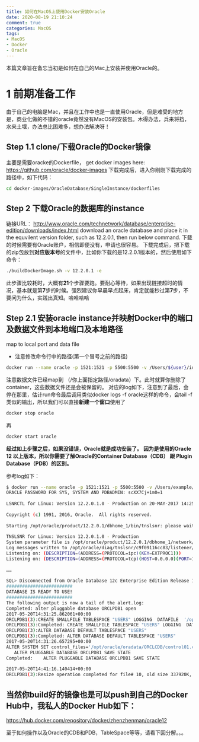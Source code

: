 ```yaml
---
title: 如何在MacOS上使用Docker安装Oracle
date: 2020-08-19 21:10:24
comment: true
categories: MacOS
tags:
- MacOS
- Docker
- Oracle
---
```

本篇文章旨在备忘当初是如何在自己的Mac上安装并使用Oracle的。
<!--more-->
# 1 前期准备工作

由于自己的电脑是Mac，并且在工作中也是一直使用Oracle，但是难受的地方是，商业化做的不错的oracle竟然没有MacOS的安装包。木得办法，兵来将挡，水来土堰，办法总比困难多，想办法解决呀！

## Step 1.1 clone/下载Oracle的Docker镜像
主要是需要oracke的Dockerfile， get docker images here:
 https://github.com/oracle/docker-images
 下载完成后，进入你刚刚下载完成的路径中，如下代码：
 ```bash
 cd docker-images/OracleDatabase/SingleInstance/dockerfiles
```

 ## Step 2 下载Oracle的数据库的instance
链接URL： http://www.oracle.com/technetwork/database/enterprise-edition/downloads/index.html
download an oracle database and place it in the equvilent version folder, such as 12.2.0.1, then run below command.
下载的时候需要有Oracle账户，相信即便没有，申请也很容易。
下载完成后，把下载的zip包放到**对应版本号**的文件中，比如你下载的是12.2.0.1版本的，然后使用如下命令：
```bash
./buildDockerImage.sh -v 12.2.0.1 -e
```
此步骤比较耗时，大概有**21**个步骤要跑。要耐心等待，如果出现链接超时的情况，基本就是第**7**步的时候。强烈建议你早晨早点起床，肯定就能秒过第**7**步，不要问为什么，实践出真知。哈哈哈哈

 ## Step 2.1 安装oracle instance并映射Docker中的端口及数据文件到本地端口及本地路径 
 map to local port and data file
- 注意修改命令行中的路径(第一个冒号之前的路径)
```bash
docker run --name oracle -p 1521:1521 -p 5500:5500 -v /Users/${user}/idocker/oradata:/opt/oracle/oradata oracle/database:12.2.0.1-ee
```
注意数据文件已经map到 （/你上面指定路径/oradata）下。此时就算你删除了container，这些数据文件还是会被保留的。
对应的log如下，注意到了最后，会停在那里，估计run命令最后调用类似docker logs -f oracle这样的命令，会tail -f类似的输出，所以我们可以直接**新建一个窗口**使用了
```bash
docker stop oracle
```
再
```bash
docker start oracle
```
**经过如上步骤之后，如果没错误，Oracle就是成功安装了。**
**因为是使用的Oracle 12 以上版本，所以你需要了解Oracle的Container Database（CDB） 跟 Plugin Database（PDB）的区别。**

参考log如下：
```bash
$ docker run --name oracle -p 1521:1521 -p 5500:5500 -v /Users/example/oradata:/opt/oracle/oradata oracle/database:12.2.0.1-ee
ORACLE PASSWORD FOR SYS, SYSTEM AND PDBADMIN: scXX7Cj+1m0=1
 
LSNRCTL for Linux: Version 12.2.0.1.0 - Production on 20-MAY-2017 14:25:30
 
Copyright (c) 1991, 2016, Oracle.  All rights reserved.
 
Starting /opt/oracle/product/12.2.0.1/dbhome_1/bin/tnslsnr: please wait...
 
TNSLSNR for Linux: Version 12.2.0.1.0 - Production
System parameter file is /opt/oracle/product/12.2.0.1/dbhome_1/network/admin/listener.ora
Log messages written to /opt/oracle/diag/tnslsnr/c9f09116cc83/listener/alert/log.xml
Listening on: (DESCRIPTION=(ADDRESS=(PROTOCOL=ipc)(KEY=EXTPROC1)))
Listening on: (DESCRIPTION=(ADDRESS=(PROTOCOL=tcp)(HOST=0.0.0.0)(PORT=1521)))
 
……
 
SQL> Disconnected from Oracle Database 12c Enterprise Edition Release 12.2.0.1.0 - 64bit Production
#########################
DATABASE IS READY TO USE!
#########################
The following output is now a tail of the alert.log:
Completed: alter pluggable database ORCLPDB1 open
2017-05-20T14:31:25.862061+00:00
ORCLPDB1(3):CREATE SMALLFILE TABLESPACE "USERS" LOGGING  DATAFILE  '/opt/oracle/oradata/ORCLCDB/ORCLPDB1/users01.dbf' SIZE 5M REUSE AUTOEXTEND ON NEXT  1280K MAXSIZE UNLIMITED  EXTENT MANAGEMENT LOCAL  SEGMENT SPACE MANAGEMENT  AUTO
ORCLPDB1(3):Completed: CREATE SMALLFILE TABLESPACE "USERS" LOGGING  DATAFILE  '/opt/oracle/oradata/ORCLCDB/ORCLPDB1/users01.dbf' SIZE 5M REUSE AUTOEXTEND ON NEXT  1280K MAXSIZE UNLIMITED  EXTENT MANAGEMENT LOCAL  SEGMENT SPACE MANAGEMENT  AUTO
ORCLPDB1(3):ALTER DATABASE DEFAULT TABLESPACE "USERS"
ORCLPDB1(3):Completed: ALTER DATABASE DEFAULT TABLESPACE "USERS"
2017-05-20T14:31:26.657295+00:00
ALTER SYSTEM SET control_files='/opt/oracle/oradata/ORCLCDB/control01.ctl' SCOPE=SPFILE;
   ALTER PLUGGABLE DATABASE ORCLPDB1 SAVE STATE
Completed:    ALTER PLUGGABLE DATABASE ORCLPDB1 SAVE STATE
  
2017-05-20T14:41:16.140414+00:00
ORCLPDB1(3):Resize operation completed for file# 10, old size 337920K, new size 358400K
```


## 当然你build好的镜像也是可以push到自己的Docker Hub中，我私人的Docker Hub如下：
https://hub.docker.com/repository/docker/zhenzhenman/oracle12

至于如何操作以及Oracle的CDB和PDB，TableSpace等等，请看下回分解。。。
